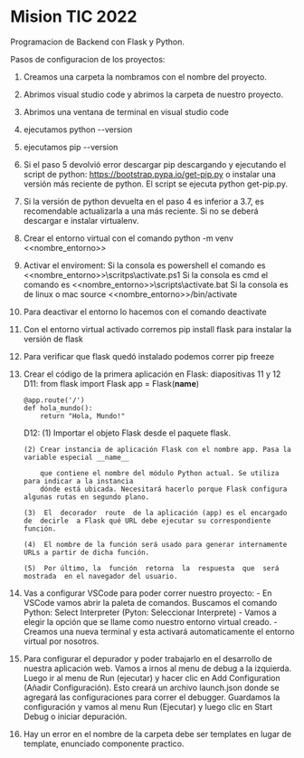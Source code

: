 # Mision TIC 2022
Programacion de Backend con Flask y Python.

Pasos de configuracion de los proyectos:

1. Creamos una carpeta la nombramos con el nombre del proyecto.
2. Abrimos visual studio code y abrimos la carpeta de nuestro proyecto.
3. Abrimos una ventana de terminal en visual studio code
4. ejecutamos python --version
5. ejecutamos pip --version

6. Si el paso 5 devolvió error descargar pip descargando y ejecutando el script de python: https://bootstrap.pypa.io/get-pip.py
   o instalar una versión más reciente de python. El script se ejecuta python get-pip.py.

7. Si la versión de python devuelta en el paso 4 es inferior a 3.7, es recomendable actualizarla a una más reciente. 
   Si no se deberá descargar e instalar virtualenv.

8. Crear el entorno virtual con el comando python -m venv <<nombre_entorno>>

9. Activar el enviroment:
	Si la consola es powershell el comando es <<nombre_entorno>>\scritps\activate.ps1
	Si la consola es cmd el comando es <<nombre_entorno>>\scripts\activate.bat
	Si la consola es de linux o mac source <<nombre_entorno>>/bin/activate

10. Para deactivar el entorno lo hacemos con el comando deactivate

11. Con el entorno virtual activado corremos pip install flask para instalar la versión de flask

12. Para verificar que flask quedó instalado podemos correr pip freeze

13.	Crear el código de la primera aplicación en Flask: diapositivas 11 y 12
    D11:
		from flask import Flask
		app = Flask(__name__)

		@app.route('/')
		def hola_mundo():
			return "Hola, Mundo!"
	
	D12:
		(1) Importar el objeto Flask desde el paquete flask.
		
		(2) Crear instancia de aplicación Flask con el nombre app. Pasa la variable especial __name__ 
		
			que contiene el nombre del módulo Python actual. Se utiliza para indicar a la instancia 
			dónde está ubicada. Necesitará hacerlo porque Flask configura algunas rutas en segundo plano.
			
		(3)  El  decorador  route  de la aplicación (app) es el encargado  de  decirle  a Flask qué URL debe ejecutar su correspondiente función.
		
		(4)  El nombre de la función será usado para generar internamente URLs a partir de dicha función.
		
		(5)  Por último, la  función  retorna  la  respuesta  que  será  mostrada  en el navegador del usuario.
		


14. Vas a configurar VSCode para poder correr nuestro proyecto:
		- En VSCode vamos abrir la paleta de comandos. Buscamos el comando Python: Select Interpreter (Pyton: Seleccionar Interprete)
		- Vamos a elegir la opción que se llame como nuestro entorno virtual creado.
		- Creamos una nueva terminal y esta activará automaticamente el entorno virtual por nosotros.

15. Para configurar el depurador y poder trabajarlo en el desarrollo de nuestra aplicación web. Vamos a irnos al menu de debug a la izquierda.
	Luego ir al menu de Run (ejecutar) y hacer clic en Add Configuration (Añadir Configuración). Esto creará un archivo launch.json donde se agregará
	las configuraciones para correr el debugger. Guardamos la configuración y vamos al menu Run (Ejecutar) y luego clic en Start Debug o iniciar depuración.

		
	 
16. Hay un error en el nombre de la carpeta debe ser templates en lugar de template, enunciado componente practico.